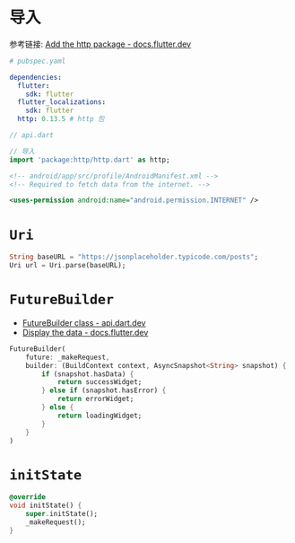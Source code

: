 # 导入

参考链接: [Add the http package - docs.flutter.dev](https://docs.flutter.dev/cookbook/networking/fetch-data#1-add-the-http-package)

```yaml
# pubspec.yaml

dependencies:
  flutter:
    sdk: flutter
  flutter_localizations:
    sdk: flutter
  http: 0.13.5 # http 包
```

```dart
// api.dart

// 导入
import 'package:http/http.dart' as http;
```

```xml
<!-- android/app/src/profile/AndroidManifest.xml -->
<!-- Required to fetch data from the internet. -->

<uses-permission android:name="android.permission.INTERNET" />
```

# `Uri`

```dart
String baseURL = "https://jsonplaceholder.typicode.com/posts";
Uri url = Uri.parse(baseURL);
```

# `FutureBuilder`

* [FutureBuilder class - api.dart.dev](https://api.flutter.dev/flutter/widgets/FutureBuilder-class.html)
* [Display the data - docs.flutter.dev](https://docs.flutter.dev/cookbook/networking/fetch-data#5-display-the-data)

```dart
FutureBuilder(
	future: _makeRequest,
	builder: (BuildContext context, AsyncSnapshot<String> snapshot) {
		if (snapshot.hasData) {
			return successWidget;
		} else if (snapshot.hasError) {
			return errorWidget;
		} else {
			return loadingWidget;
		}
	}
)
```


# `initState`

```dart
@override
void initState() {
	super.initState();
	_makeRequest();
}
```